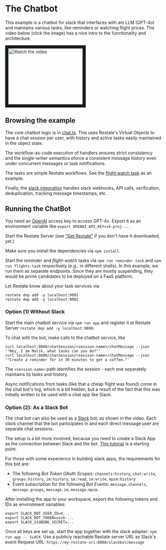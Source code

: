 
# The Chatbot

This example is a chatbot for slack that interfaces with am LLM (GPT-4o) and maintains various tasks,
like reminders or watching flight prices. The video below (click the image) has a nice intro to the functionality and architecture.

<a href="http://www.youtube.com/watch?feature=player_embedded&v=qsmoHmNUXNg" target="_blank">
 <img src="http://img.youtube.com/vi/qsmoHmNUXNg/mqdefault.jpg" alt="Watch the video" width="240" height="180" border="10" />
</a>

## Browsing the example

The core chatbot logic is in [chat.ts](./src/chat.ts). This uses Restate's Virtual Objects to
have a chat session per user, with history and active tasks easily maintained in the object state.

The workflow-as-code execution of handlers ensures strict consistency and the single-writer semantics
eforce a consistent message history even under concurrent messages or task notifications.

The tasks are simple Restate workflows. See the [flight watch task](./src/tasks/flight_prices.ts) as an example. 

Finally, the [slack integration](./src/slackbot.ts) handles slack webhooks, API calls,
verification, deduplication, tracking message timestamps, etc.


## Running the ChatBot

You need an [OpenAI]() access key to access GPT-4o. Export it as an environment variable like `export OPENAI_API_KEY=sk-proj-...`

Start the Restate Server (see ["Get Restate"](https://docs.restate.dev/quickstart) if you don't have it downloaded, yet.)

Make sure you install the dependencies via `npm install`.

Start the *reminder* and *flight-watch* tasks via `npm run reminder-task` and `npm run flights-task` respectively
(e.g., in different shells). In this example, we run them as separate endpoints. Since they are mostly suspending,
they would be prime candidates to be deployed on a FaaS platform.

Let Restate know about your task services via
```shell
restate dep add -y localhost:9081
restate dep add -y localhost:9082
```

### Option (1) Without Slack

Start the main chatbot service via `npm run app` and register it at Restate Server `restate dep add -y localhost:9080`.

To chat with the bot, make calls to the chatbot service, like
```
curl localhost:8080/chatSession/<session-name>/chatMessage --json '"Hey, I am Malik, what tasks can you do?"'
curl localhost:8080/chatSession/<session-name>/chatMessage --json '"Create a reminder for in 30 minutes to get a coffee."'
```

The `<session-name>` path identifies the session - each one separately maintains its tasks and history.

Async notifications from tasks (like that a cheap flight was found) come in the chat bot's log, which is a bit hidden,
but a result of the fact that this was initially written to be used with a chat app like Slack.

### Option (2): As a Slack Bot

The chat bot can also be used as a [Slack](https://slack.com/) bot, as shown in the video.
Each slack channel that the bot participates in and each direct message user are separate chat sessions.

The setup is a bit more involved, because you need to create a Slack App as the connection between Slack and
the bot. [This tutorial](https://slack.com/help/articles/13345326945043-Build-apps-with-Slacks-developer-tools)
is a starting point.

For those with some experience in building slack apps, the requirements for this bot are:
* The following *Bot Token OAuth Scopes*: `channels:history`, `chat:write`, `groups:history`, `im:history`, `im:read`, `im:write`, `mpim:history`
* Event subscription for the following *Bot Events*: `message.channels`, `message.groups`, `message.im`, `message.mpim`. 

After installing the app to your workspace, export the following tokens and IDs as environment variables:
```shell
export SLACK_BOT_USER_ID=U...
export SLACK_BOT_TOKEN=xoxb-...
export SLACK_SIGNING_SECRET=...
```

Once all keys are set up, start the app together with the slack adapter: `npm run app -- SLACK`.
Use a publicly reachable Restate server URL as Slack's event Request URL: `https://my-restate-uri:8080/slackbot/message`
